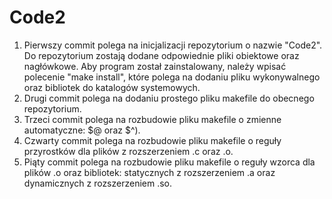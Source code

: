 # Code2
1. Pierwszy commit polega na inicjalizacji repozytorium o nazwie "Code2". Do repozytorium zostają dodane odpowiednie pliki obiektowe oraz nagłówkowe. Aby program został zainstalowany, należy wpisać polecenie "make install", które polega na dodaniu pliku wykonywalnego oraz bibliotek do katalogów systemowych.
2. Drugi commit polega na dodaniu prostego pliku makefile do obecnego repozytorium.
3. Trzeci commit polega na rozbudowie pliku makefile o zmienne automatyczne: $@ oraz $^).
4. Czwarty commit polega na rozbudowie pliku makefile o reguły przyrostków dla plików z rozszerzeniem .c oraz .o. 
5. Piąty commit polega na rozbudowie pliku makefile o reguły wzorca dla plików .o oraz bibliotek: statycznych z rozszerzeniem .a oraz dynamicznych z rozszerzeniem .so.
